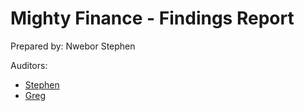 # Mighty Finance - Findings Report

Prepared by: Nwebor Stephen

Auditors:

- [Stephen](https://github.com/Derastephh)
- [Greg](https://x.com/0xitsgreg)